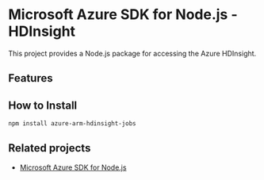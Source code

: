 # Microsoft Azure SDK for Node.js - HDInsight

This project provides a Node.js package for accessing the Azure HDInsight.

## Features


## How to Install

```bash
npm install azure-arm-hdinsight-jobs
```

## Related projects

- [Microsoft Azure SDK for Node.js](https://github.com/WindowsAzure/azure-sdk-for-node)
